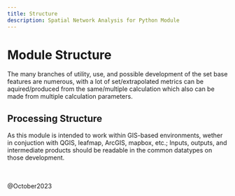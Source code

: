 ```yaml
---
title: Structure
description: Spatial Network Analysis for Python Module
---
```


# Module Structure

The many branches of utility, use, and possible development of the set base features are numerous, with a lot of set/extrapolated metrics can be aquired/produced from the same/multiple calculation which also can be made from multiple calculation parameters.

## Processing Structure

As this module is intended to work within GIS-based environments, wether in conjuction with QGIS, leafmap, ArcGIS, mapbox, etc.; Inputs, outputs, and intermediate products should be readable in the common datatypes on those development.



<br><br>
@October2023